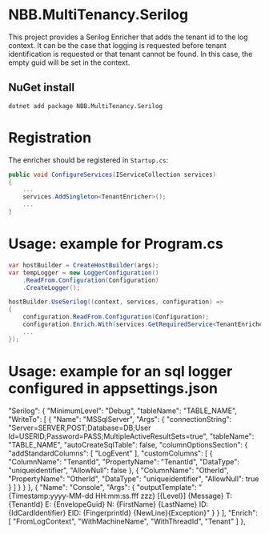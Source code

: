 # NBB.MultiTenancy.Serilog

This project provides a Serilog Enricher that adds the tenant id to the log context.
It can be the case that logging is requested before tenant identification is requested or that tenant cannot be found. In this case, the empty guid will be set in the context.


## NuGet install
```
dotnet add package NBB.MultiTenancy.Serilog
```
# Registration
The enricher should be registered in `Startup.cs`:

```csharp
public void ConfigureServices(IServiceCollection services)
{
    ...
    services.AddSingleton<TenantEnricher>();
    ...
}
```
# Usage: example for Program.cs
```csharp
var hostBuilder = CreateHostBuilder(args);
var tempLogger = new LoggerConfiguration()
    .ReadFrom.Configuration(Configuration)
    .CreateLogger();

hostBuilder.UseSerilog((context, services, configuration) =>
{
    configuration.ReadFrom.Configuration(Configuration);
    configuration.Enrich.With(services.GetRequiredService<TenantEnricher>());
    ...
});
```

# Usage: example for an sql logger configured in appsettings.json
  "Serilog": {
    "MinimumLevel": "Debug",
    "tableName": "TABLE_NAME",
    "WriteTo": [
      {
        "Name": "MSSqlServer",
        "Args": {
          "connectionString": "Server=SERVER,POST;Database=DB;User Id=USERID;Password=PASS;MultipleActiveResultSets=true",
          "tableName": "TABLE_NAME",
          "autoCreateSqlTable": false,
          "columnOptionsSection": {
            "addStandardColumns": [ "LogEvent" ],
            "customColumns": [
              {
                "ColumnName": "TenantId",
                "PropertyName": "TenantId",
                "DataType": "uniqueidentifier",
                "AllowNull": false
              },
              {
                "ColumnName": "OtherId",
                "PropertyName": "OtherId",
                "DataType": "uniqueidentifier",
                "AllowNull": true
              }
            ]
          }
        }
      },
      {
        "Name": "Console",
        "Args": {
          "outputTemplate": "{Timestamp:yyyy-MM-dd HH:mm:ss.fff zzz} [{Level}] {Message} T: {TenantId} E: {EnvelopeGuid} N: {FirstName} {LastName} ID: {IdCardIdentifier} EID: {FingerprintId} {NewLine}{Exception}"
        }
      }
    ],
    "Enrich": [ "FromLogContext", "WithMachineName", "WithThreadId", "Tenant" ]
  },

